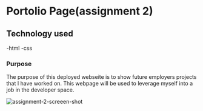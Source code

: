 # Portolio Page(assignment 2)

## Technology used
-html 
-css

### Purpose
The purpose of this deployed webseite is to 
show future employers projects that I have worked
on.  This webpage will be used to leverage myself 
into a job in the developer space.

![assignment-2-screeen-shot](https://user-images.githubusercontent.com/38259586/155013260-368f8bcb-b0c0-41e6-a0cf-f881c466d218.png)
